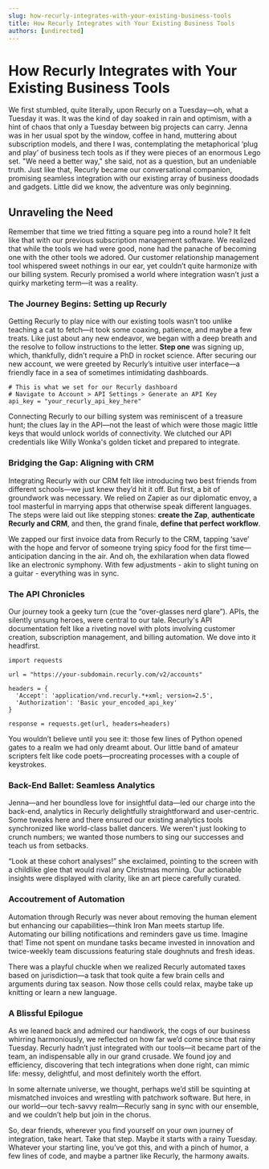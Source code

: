 ```yaml
---
slug: how-recurly-integrates-with-your-existing-business-tools
title: How Recurly Integrates with Your Existing Business Tools
authors: [undirected]
---
```



# How Recurly Integrates with Your Existing Business Tools

We first stumbled, quite literally, upon Recurly on a Tuesday—oh, what a Tuesday it was. It was the kind of day soaked in rain and optimism, with a hint of chaos that only a Tuesday between big projects can carry. Jenna was in her usual spot by the window, coffee in hand, muttering about subscription models, and there I was, contemplating the metaphorical ‘plug and play’ of business tech tools as if they were pieces of an enormous Lego set. "We need a better way," she said, not as a question, but an undeniable truth. Just like that, Recurly became our conversational companion, promising seamless integration with our existing array of business doodads and gadgets. Little did we know, the adventure was only beginning.

## Unraveling the Need

Remember that time we tried fitting a square peg into a round hole? It felt like that with our previous subscription management software. We realized that while the tools we had were good, none had the panache of becoming one with the other tools we adored. Our customer relationship management tool whispered sweet nothings in our ear, yet couldn’t quite harmonize with our billing system. Recurly promised a world where integration wasn’t just a quirky marketing term—it was a reality. 

### The Journey Begins: Setting up Recurly

Getting Recurly to play nice with our existing tools wasn’t too unlike teaching a cat to fetch—it took some coaxing, patience, and maybe a few treats. Like just about any new endeavor, we began with a deep breath and the resolve to follow instructions to the letter. **Step one** was signing up, which, thankfully, didn’t require a PhD in rocket science. After securing our new account, we were greeted by Recurly’s intuitive user interface—a friendly face in a sea of sometimes intimidating dashboards. 

```
# This is what we set for our Recurly dashboard
# Navigate to Account > API Settings > Generate an API Key
api_key = "your_recurly_api_key_here"
```

Connecting Recurly to our billing system was reminiscent of a treasure hunt; the clues lay in the API—not the least of which were those magic little keys that would unlock worlds of connectivity. We clutched our API credentials like Willy Wonka's golden ticket and prepared to integrate.

### Bridging the Gap: Aligning with CRM

Integrating Recurly with our CRM felt like introducing two best friends from different schools—we just knew they’d hit it off. But first, a bit of groundwork was necessary. We relied on Zapier as our diplomatic envoy, a tool masterful in marrying apps that otherwise speak different languages. The steps were laid out like stepping stones: **create the Zap**, **authenticate Recurly and CRM**, and then, the grand finale, **define that perfect workflow**.

We zapped our first invoice data from Recurly to the CRM, tapping ‘save’ with the hope and fervor of someone trying spicy food for the first time—anticipation dancing in the air. And oh, the exhilaration when data flowed like an electronic symphony. With few adjustments - akin to slight tuning on a guitar - everything was in sync.

### The API Chronicles

Our journey took a geeky turn (cue the “over-glasses nerd glare”). APIs, the silently unsung heroes, were central to our tale. Recurly's API documentation felt like a riveting novel with plots involving customer creation, subscription management, and billing automation. We dove into it headfirst.

```
import requests

url = "https://your-subdomain.recurly.com/v2/accounts"

headers = {
  'Accept': 'application/vnd.recurly.*+xml; version=2.5',
  'Authorization': 'Basic your_encoded_api_key'
}

response = requests.get(url, headers=headers)
```

You wouldn’t believe until you see it: those few lines of Python opened gates to a realm we had only dreamt about. Our little band of amateur scripters felt like code poets—procreating processes with a couple of keystrokes.

### Back-End Ballet: Seamless Analytics

Jenna—and her boundless love for insightful data—led our charge into the back-end, analytics in Recurly delightfully straightforward and user-centric. Some tweaks here and there ensured our existing analytics tools synchronized like world-class ballet dancers. We weren't just looking to crunch numbers; we wanted those numbers to sing our successes and teach us from setbacks.

“Look at these cohort analyses!” she exclaimed, pointing to the screen with a childlike glee that would rival any Christmas morning. Our actionable insights were displayed with clarity, like an art piece carefully curated.

### Accoutrement of Automation

Automation through Recurly was never about removing the human element but enhancing our capabilities—think Iron Man meets startup life. Automating our billing notifications and reminders gave us time. Imagine that! Time not spent on mundane tasks became invested in innovation and twice-weekly team discussions featuring stale doughnuts and fresh ideas.

There was a playful chuckle when we realized Recurly automated taxes based on jurisdiction—a task that took quite a few brain cells and arguments during tax season. Now those cells could relax, maybe take up knitting or learn a new language.

### A Blissful Epilogue

As we leaned back and admired our handiwork, the cogs of our business whirring harmoniously, we reflected on how far we’d come since that rainy Tuesday. Recurly hadn’t just integrated with our tools—it became part of the team, an indispensable ally in our grand crusade. We found joy and efficiency, discovering that tech integrations when done right, can mimic life: messy, delightful, and most definitely worth the effort.

In some alternate universe, we thought, perhaps we’d still be squinting at mismatched invoices and wrestling with patchwork software. But here, in our world—our tech-savvy realm—Recurly sang in sync with our ensemble, and we couldn’t help but join in the chorus.

So, dear friends, wherever you find yourself on your own journey of integration, take heart. Take that step. Maybe it starts with a rainy Tuesday. Whatever your starting line, you’ve got this, and with a pinch of humor, a few lines of code, and maybe a partner like Recurly, the harmony awaits.